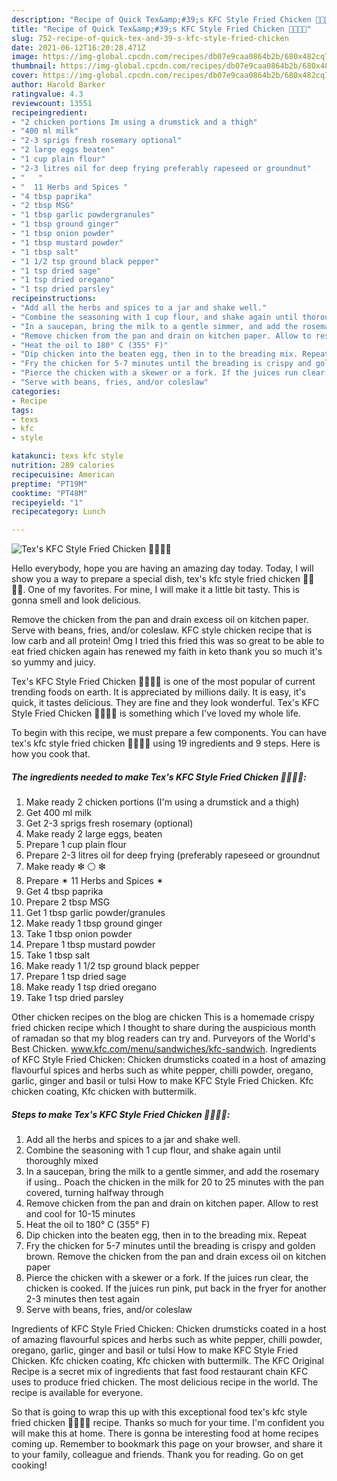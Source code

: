 ```yaml
---
description: "Recipe of Quick Tex&amp;#39;s KFC Style Fried Chicken 🍗🌿🇺🇸"
title: "Recipe of Quick Tex&amp;#39;s KFC Style Fried Chicken 🍗🌿🇺🇸"
slug: 752-recipe-of-quick-tex-and-39-s-kfc-style-fried-chicken
date: 2021-06-12T16:20:28.471Z
image: https://img-global.cpcdn.com/recipes/db07e9caa0864b2b/680x482cq70/texs-kfc-style-fried-chicken-recipe-main-photo.jpg
thumbnail: https://img-global.cpcdn.com/recipes/db07e9caa0864b2b/680x482cq70/texs-kfc-style-fried-chicken-recipe-main-photo.jpg
cover: https://img-global.cpcdn.com/recipes/db07e9caa0864b2b/680x482cq70/texs-kfc-style-fried-chicken-recipe-main-photo.jpg
author: Harold Barker
ratingvalue: 4.3
reviewcount: 13551
recipeingredient:
- "2 chicken portions Im using a drumstick and a thigh"
- "400 ml milk"
- "2-3 sprigs fresh rosemary optional"
- "2 large eggs beaten"
- "1 cup plain flour"
- "2-3 litres oil for deep frying preferably rapeseed or groundnut"
- "   "
- "  11 Herbs and Spices "
- "4 tbsp paprika"
- "2 tbsp MSG"
- "1 tbsp garlic powdergranules"
- "1 tbsp ground ginger"
- "1 tbsp onion powder"
- "1 tbsp mustard powder"
- "1 tbsp salt"
- "1 1/2 tsp ground black pepper"
- "1 tsp dried sage"
- "1 tsp dried oregano"
- "1 tsp dried parsley"
recipeinstructions:
- "Add all the herbs and spices to a jar and shake well."
- "Combine the seasoning with 1 cup flour, and shake again until thoroughly mixed"
- "In a saucepan, bring the milk to a gentle simmer, and add the rosemary if using.. Poach the chicken in the milk for 20 to 25 minutes with the pan covered, turning halfway through"
- "Remove chicken from the pan and drain on kitchen paper. Allow to rest and cool for 10-15 minutes"
- "Heat the oil to 180° C (355° F)"
- "Dip chicken into the beaten egg, then in to the breading mix. Repeat"
- "Fry the chicken for 5-7 minutes until the breading is crispy and golden brown. Remove the chicken from the pan and drain excess oil on kitchen paper"
- "Pierce the chicken with a skewer or a fork. If the juices run clear, the chicken is cooked. If the juices run pink, put back in the fryer for another 2-3 minutes then test again"
- "Serve with beans, fries, and/or coleslaw"
categories:
- Recipe
tags:
- texs
- kfc
- style

katakunci: texs kfc style 
nutrition: 289 calories
recipecuisine: American
preptime: "PT19M"
cooktime: "PT48M"
recipeyield: "1"
recipecategory: Lunch

---
```



![Tex&#39;s KFC Style Fried Chicken 🍗🌿🇺🇸](https://img-global.cpcdn.com/recipes/db07e9caa0864b2b/680x482cq70/texs-kfc-style-fried-chicken-recipe-main-photo.jpg)

Hello everybody, hope you are having an amazing day today. Today, I will show you a way to prepare a special dish, tex&#39;s kfc style fried chicken 🍗🌿🇺🇸. One of my favorites. For mine, I will make it a little bit tasty. This is gonna smell and look delicious.

Remove the chicken from the pan and drain excess oil on kitchen paper. Serve with beans, fries, and/or coleslaw. KFC style chicken recipe that is low carb and all protein! Omg I tried this fried this was so great to be able to eat fried chicken again has renewed my faith in keto thank you so much it&#39;s so yummy and juicy.

Tex&#39;s KFC Style Fried Chicken 🍗🌿🇺🇸 is one of the most popular of current trending foods on earth. It is appreciated by millions daily. It is easy, it's quick, it tastes delicious. They are fine and they look wonderful. Tex&#39;s KFC Style Fried Chicken 🍗🌿🇺🇸 is something which I've loved my whole life.


To begin with this recipe, we must prepare a few components. You can have tex&#39;s kfc style fried chicken 🍗🌿🇺🇸 using 19 ingredients and 9 steps. Here is how you cook that.

<!--inarticleads1-->

##### The ingredients needed to make Tex&#39;s KFC Style Fried Chicken 🍗🌿🇺🇸:

1. Make ready 2 chicken portions (I&#39;m using a drumstick and a thigh)
1. Get 400 ml milk
1. Get 2-3 sprigs fresh rosemary (optional)
1. Make ready 2 large eggs, beaten
1. Prepare 1 cup plain flour
1. Prepare 2-3 litres oil for deep frying (preferably rapeseed or groundnut
1. Make ready  ❇ ⚪ ❇
1. Prepare  ✴ 11 Herbs and Spices ✴
1. Get 4 tbsp paprika
1. Prepare 2 tbsp MSG
1. Get 1 tbsp garlic powder/granules
1. Make ready 1 tbsp ground ginger
1. Take 1 tbsp onion powder
1. Prepare 1 tbsp mustard powder
1. Take 1 tbsp salt
1. Make ready 1 1/2 tsp ground black pepper
1. Prepare 1 tsp dried sage
1. Make ready 1 tsp dried oregano
1. Take 1 tsp dried parsley


Other chicken recipes on the blog are chicken This is a homemade crispy fried chicken recipe which I thought to share during the auspicious month of ramadan so that my blog readers can try and. Purveyors of the World&#39;s Best Chicken. www.kfc.com/menu/sandwiches/kfc-sandwich. Ingredients of KFC Style Fried Chicken: Chicken drumsticks coated in a host of amazing flavourful spices and herbs such as white pepper, chilli powder, oregano, garlic, ginger and basil or tulsi How to make KFC Style Fried Chicken. Kfc chicken coating, Kfc chicken with buttermilk. 

<!--inarticleads2-->

##### Steps to make Tex&#39;s KFC Style Fried Chicken 🍗🌿🇺🇸:

1. Add all the herbs and spices to a jar and shake well.
1. Combine the seasoning with 1 cup flour, and shake again until thoroughly mixed
1. In a saucepan, bring the milk to a gentle simmer, and add the rosemary if using.. Poach the chicken in the milk for 20 to 25 minutes with the pan covered, turning halfway through
1. Remove chicken from the pan and drain on kitchen paper. Allow to rest and cool for 10-15 minutes
1. Heat the oil to 180° C (355° F)
1. Dip chicken into the beaten egg, then in to the breading mix. Repeat
1. Fry the chicken for 5-7 minutes until the breading is crispy and golden brown. Remove the chicken from the pan and drain excess oil on kitchen paper
1. Pierce the chicken with a skewer or a fork. If the juices run clear, the chicken is cooked. If the juices run pink, put back in the fryer for another 2-3 minutes then test again
1. Serve with beans, fries, and/or coleslaw


Ingredients of KFC Style Fried Chicken: Chicken drumsticks coated in a host of amazing flavourful spices and herbs such as white pepper, chilli powder, oregano, garlic, ginger and basil or tulsi How to make KFC Style Fried Chicken. Kfc chicken coating, Kfc chicken with buttermilk. The KFC Original Recipe is a secret mix of ingredients that fast food restaurant chain KFC uses to produce fried chicken. The most delicious recipe in the world. The recipe is available for everyone. 

So that is going to wrap this up with this exceptional food tex&#39;s kfc style fried chicken 🍗🌿🇺🇸 recipe. Thanks so much for your time. I'm confident you will make this at home. There is gonna be interesting food at home recipes coming up. Remember to bookmark this page on your browser, and share it to your family, colleague and friends. Thank you for reading. Go on get cooking!

